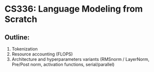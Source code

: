 # CS336: Language Modeling from Scratch

## Outline:

1. Tokenization
2. Resource accounting (FLOPS)
3. Architecture and hyperparameters variants (RMSnorm / LayerNorm, Pre/Post norm, activation functions, serial/parallel)